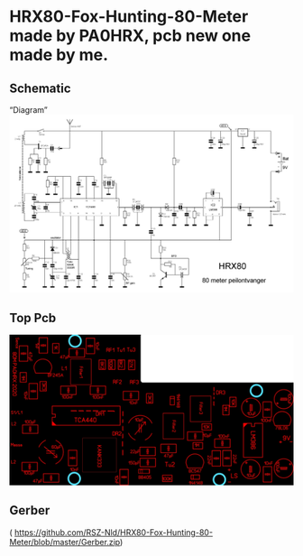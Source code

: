 # HRX80-Fox-Hunting-80-Meter made by PA0HRX, pcb new one made by me.

## Schematic
“Diagram”
![Schematic]( https://github.com/RSZ-Nld/HRX80-Fox-Hunting-80-Meter/blob/master/hrx80r1b.gif)
## Top Pcb
![Top Pcb]( https://github.com/RSZ-Nld/HRX80-Fox-Hunting-80-Meter/blob/master/Top.JPG)
## Gerber
( https://github.com/RSZ-Nld/HRX80-Fox-Hunting-80-Meter/blob/master/Gerber.zip)

